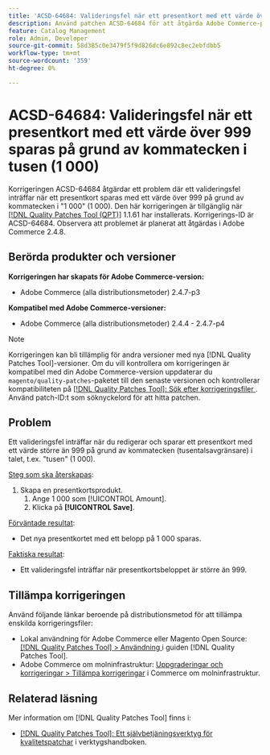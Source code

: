 ```yaml
---
title: 'ACSD-64684: Valideringsfel när ett presentkort med ett värde över 999 sparas på grund av kommatecken i tusen (1 000)'
description: Använd patchen ACSD-64684 för att åtgärda Adobe Commerce-problemet där ett valideringsfel inträffar när du sparar ett presentkort med ett värde över 999 på grund av kommatecken i "1 000" (1 000).
feature: Catalog Management
role: Admin, Developer
source-git-commit: 58d385c0e3479f5f9d826dc6e892c8ec2ebfdbb5
workflow-type: tm+mt
source-wordcount: '359'
ht-degree: 0%

---
```



# ACSD-64684: Valideringsfel när ett presentkort med ett värde över 999 sparas på grund av kommatecken i tusen (1 000)

Korrigeringen ACSD-64684 åtgärdar ett problem där ett valideringsfel inträffar när ett presentkort sparas med ett värde över 999 på grund av kommatecken i &quot;1 000&quot; (1 000). Den här korrigeringen är tillgänglig när [[!DNL Quality Patches Tool (QPT)]](/help/tools/quality-patches-tool/quality-patches-tool-to-self-serve-quality-patches.md) 1.1.61 har installerats. Korrigerings-ID är ACSD-64684. Observera att problemet är planerat att åtgärdas i Adobe Commerce 2.4.8.

## Berörda produkter och versioner

**Korrigeringen har skapats för Adobe Commerce-version:**

* Adobe Commerce (alla distributionsmetoder) 2.4.7-p3

**Kompatibel med Adobe Commerce-versioner:**

* Adobe Commerce (alla distributionsmetoder) 2.4.4 - 2.4.7-p4

>[!NOTE]
>
>Korrigeringen kan bli tillämplig för andra versioner med nya [!DNL Quality Patches Tool]-versioner. Om du vill kontrollera om korrigeringen är kompatibel med din Adobe Commerce-version uppdaterar du `magento/quality-patches`-paketet till den senaste versionen och kontrollerar kompatibiliteten på [[!DNL Quality Patches Tool]: Sök efter korrigeringsfiler ](https://experienceleague.adobe.com/tools/commerce-quality-patches/index.html?lang=sv-SE). Använd patch-ID:t som söknyckelord för att hitta patchen.

## Problem

Ett valideringsfel inträffar när du redigerar och sparar ett presentkort med ett värde större än 999 på grund av kommatecken (tusentalsavgränsare) i talet, t.ex. &quot;tusen&quot; (1 000).

<u>Steg som ska återskapas</u>:

1. Skapa en presentkortsprodukt.
   1. Ange 1 000 som [!UICONTROL Amount].
   1. Klicka på **[!UICONTROL Save]**.

<u>Förväntade resultat</u>:

* Det nya presentkortet med ett belopp på 1 000 sparas.

<u>Faktiska resultat</u>:

* Ett valideringsfel inträffar när presentkortsbeloppet är större än 999.

## Tillämpa korrigeringen

Använd följande länkar beroende på distributionsmetod för att tillämpa enskilda korrigeringsfiler:

* Lokal användning för Adobe Commerce eller Magento Open Source: [[!DNL Quality Patches Tool] > Användning ](/help/tools/quality-patches-tool/usage.md) i guiden [!DNL Quality Patches Tool].
* Adobe Commerce om molninfrastruktur: [Uppgraderingar och korrigeringar > Tillämpa korrigeringar](https://experienceleague.adobe.com/docs/commerce-cloud-service/user-guide/develop/upgrade/apply-patches.html?lang=sv-SE) i Commerce om molninfrastruktur.

## Relaterad läsning

Mer information om [!DNL Quality Patches Tool] finns i:

* [[!DNL Quality Patches Tool]: Ett självbetjäningsverktyg för kvalitetspatchar](/help/tools/quality-patches-tool/quality-patches-tool-to-self-serve-quality-patches.md) i verktygshandboken.
